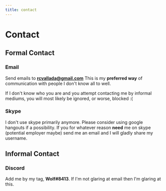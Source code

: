 ```yaml
---
title: contact
---
```


<h1>Contact</h1>

## Formal Contact

### Email

Send emails to **rcvallada@gmail.com** This is my **preferred way** of 
communication with people I don't know all to well. 

If I don't know who you are and you attempt contacting me by informal mediums, 
you will most likely be ignored, or worse, blocked :(

### Skype

I don't use skype primarily anymore. Please consider using google hangouts if
a possibility. If you for whatever reason **need** me on skype (potential
employer maybe) send me an email and I will gladly share my username.

## Informal Contact

### Discord

Add me by my tag, **Wolf#8413**. If I'm not glaring at email then I'm glaring at
this.
